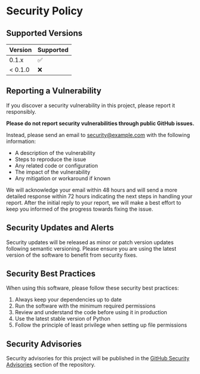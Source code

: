 # Security Policy

## Supported Versions

| Version | Supported          |
| ------- | ------------------ |
| 0.1.x   | :white_check_mark: |
| < 0.1.0 | :x:                |

## Reporting a Vulnerability

If you discover a security vulnerability in this project, please report it responsibly. 

**Please do not report security vulnerabilities through public GitHub issues.**

Instead, please send an email to [security@example.com](mailto:security@example.com) with the following information:

- A description of the vulnerability
- Steps to reproduce the issue
- Any related code or configuration
- The impact of the vulnerability
- Any mitigation or workaround if known

We will acknowledge your email within 48 hours and will send a more detailed response within 72 hours indicating the next steps in handling your report. After the initial reply to your report, we will make a best effort to keep you informed of the progress towards fixing the issue.

## Security Updates and Alerts

Security updates will be released as minor or patch version updates following semantic versioning. Please ensure you are using the latest version of the software to benefit from security fixes.

## Security Best Practices

When using this software, please follow these security best practices:

1. Always keep your dependencies up to date
2. Run the software with the minimum required permissions
3. Review and understand the code before using it in production
4. Use the latest stable version of Python
5. Follow the principle of least privilege when setting up file permissions

## Security Advisories

Security advisories for this project will be published in the [GitHub Security Advisories](https://github.com/the-solution-desk/fileorganizer/security/advisories) section of the repository.
